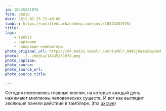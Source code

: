 ```yaml
---
id: 18445251978
form: photo
date: 2012-02-28 22:40:00
tumblr: https://untitled.urbansheep.com/post/18445251978/
title:
tags:
    - tumblr
    - картинки
    - говорящие компьютеры
photo_original_url: https://64.media.tumblr.com/tumblr_m043j8azm31qe9xbio1_500.png
photo: ../../media/18445251978.png
photo_caption:
photo_source:
photo_source_url:
photo_source_title:

---
```


<p>Сегодня поменялись главные кнопки, на которые каждый день нажимают миллионы человеческих существ. И вот как выглядит эволюция панели действий в тамблере. (thx <a href="http://uxrave.com/post/18440709399/meta-tumblr-dashboard-design-iterations" class="tumblr_blog">uxrave</a>)</p>
